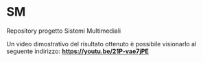 # SM
Repository progetto Sistemi Multimediali

Un video dimostrativo del risultato ottenuto è possibile visionarlo al seguente indirizzo: **https://youtu.be/21P-vae7jPE**
